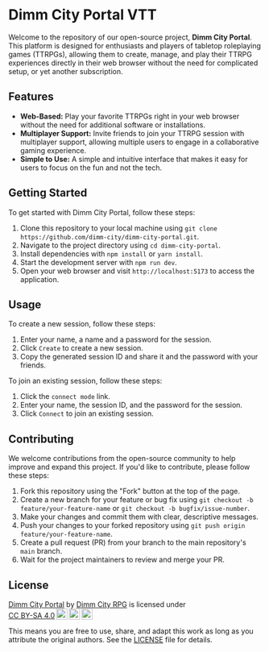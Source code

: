 # Dimm City Portal VTT

Welcome to the repository of our open-source project, **Dimm City Portal**. This platform is designed for enthusiasts and players of tabletop roleplaying games (TTRPGs), allowing them to create, manage, and play their TTRPG experiences directly in their web browser without the need for complicated setup, or yet another subscription.

## Features

- **Web-Based:** Play your favorite TTRPGs right in your web browser without the need for additional software or installations.
- **Multiplayer Support:** Invite friends to join your TTRPG session with multiplayer support, allowing multiple users to engage in a collaborative gaming experience.
- **Simple to Use:** A simple and intuitive interface that makes it easy for users to focus on the fun and not the tech.

## Getting Started

To get started with Dimm City Portal, follow these steps:

1. Clone this repository to your local machine using `git clone https://github.com/dimm-city/dimm-city-portal.git`.
2. Navigate to the project directory using `cd dimm-city-portal`.
3. Install dependencies with `npm install` or `yarn install`.
4. Start the development server with `npm run dev`.
5. Open your web browser and visit `http://localhost:5173` to access the application.

## Usage

To create a new session, follow these steps:

1. Enter your name, a name and a password for the session.
1. Click `Create` to create a new session.
1. Copy the generated session ID and share it and the password with your friends.

To join an existing session, follow these steps:

1. Click the `connect mode` link.
1. Enter your name, the session ID, and the password for the session.
1. Click `Connect` to join an existing session.

## Contributing

We welcome contributions from the open-source community to help improve and expand this project. If you'd like to contribute, please follow these steps:

1. Fork this repository using the "Fork" button at the top of the page.
2. Create a new branch for your feature or bug fix using `git checkout -b feature/your-feature-name` or `git checkout -b bugfix/issue-number`.
3. Make your changes and commit them with clear, descriptive messages.
4. Push your changes to your forked repository using `git push origin feature/your-feature-name`.
5. Create a pull request (PR) from your branch to the main repository's `main` branch.
6. Wait for the project maintainers to review and merge your PR.

## License

<p xmlns:cc="http://creativecommons.org/ns#" xmlns:dct="http://purl.org/dc/terms/"><a property="dct:title" rel="cc:attributionURL" href="https://github.com/dimm-city/dimm-city-portal">Dimm City Portal</a> by <a rel="cc:attributionURL dct:creator" property="cc:attributionName" href="https://github.com/dimm-city/">Dimm City RPG</a> is licensed under <a href="https://creativecommons.org/licenses/by-sa/4.0/?ref=chooser-v1" target="_blank" rel="license noopener noreferrer" style="display:inline-block;">CC BY-SA 4.0<img style="height:22px!important;margin-left:3px;vertical-align:text-bottom;" src="https://mirrors.creativecommons.org/presskit/icons/cc.svg?ref=chooser-v1" alt=""><img style="height:22px!important;margin-left:3px;vertical-align:text-bottom;" src="https://mirrors.creativecommons.org/presskit/icons/by.svg?ref=chooser-v1" alt=""><img style="height:22px!important;margin-left:3px;vertical-align:text-bottom;" src="https://mirrors.creativecommons.org/presskit/icons/sa.svg?ref=chooser-v1" alt=""></a></p>

This means you are free to use, share, and adapt this work as long as you attribute the original authors. See the [LICENSE](LICENSE) file for details. 